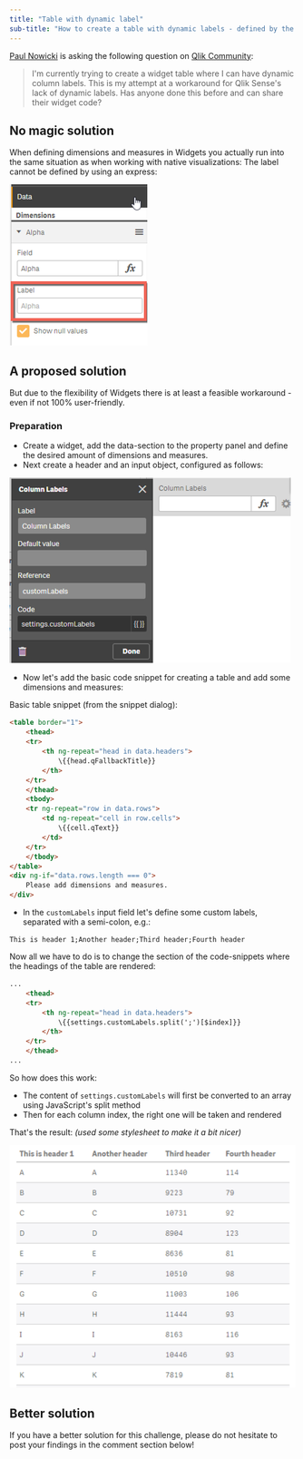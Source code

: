 ```yaml
---
title: "Table with dynamic label"
sub-title: "How to create a table with dynamic labels - defined by the user?"
---
```


[Paul Nowicki](https://community.qlik.com/people/pnowicki) is asking the following question on [Qlik Community](https://community.qlik.com/message/1106071):

> I'm currently trying to create a widget table where I can have dynamic column labels.  This is my attempt at a workaround for Qlik Sense's lack of dynamic labels.  Has anyone done this before and can share their widget code?

## No magic solution

When defining dimensions and measures in Widgets you actually run into the same situation as when working with native visualizations: The label cannot be defined by using an express:

![](images/no-dynamic-label.png)

## A proposed solution

But due to the flexibility of Widgets there is at least a feasible workaround - even if not 100% user-friendly.

### Preparation

- Create a widget, add the data-section to the property panel and define the desired amount of dimensions and measures.
- Next create a header and an input object, configured as follows:

![](images/prop-custom-labels.png)

- Now let's add the basic code snippet for creating a table and add some dimensions and measures:

Basic table snippet (from the snippet dialog):
```html
﻿<table border="1">
	<thead>
	<tr>
		<th ng-repeat="head in data.headers">
			\{{head.qFallbackTitle}}
		</th>
	</tr>
	</thead>
	<tbody>
	<tr ng-repeat="row in data.rows">
		<td ng-repeat="cell in row.cells">
			\{{cell.qText}}
		</td>
	</tr>
	</tbody>
</table>
<div ng-if="data.rows.length === 0">
	Please add dimensions and measures.
</div>
```

- In the `customLabels` input field let's define some custom labels, separated with a semi-colon, e.g.:

```
This is header 1;Another header;Third header;Fourth header
```

Now all we have to do is to change the section of the code-snippets where the headings of the table are rendered:

```html
...
	<thead>
	<tr>
		<th ng-repeat="head in data.headers">
			\{{settings.customLabels.split(';')[$index]}}
		</th>
	</tr>
	</thead>
...
```

So how does this work:
- The content of `settings.customLabels` will first be converted to an array using JavaScript's split method
- Then for each column index, the right one will be taken and rendered

That's the result:
_(used some stylesheet to make it a bit nicer)_

![](images/dynamic-labels-result.png)

## Better solution

If you have a better solution for this challenge, please do not hesitate to post your findings in the comment section below!
